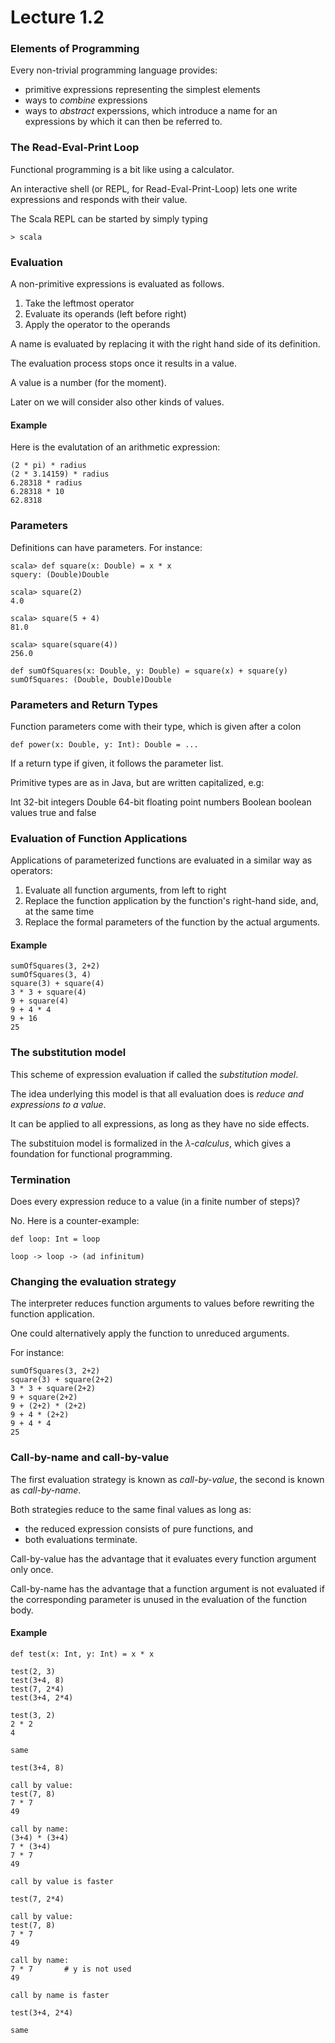 # Lecture 1.2

### Elements of Programming

Every non-trivial programming language provides:

* primitive expressions representing the simplest elements
* ways to _combine_ expressions
* ways to _abstract_ experssions, which introduce a name for an expressions by which it can then be referred to.

### The Read-Eval-Print Loop

Functional programming is a bit like using a calculator.

An interactive shell (or REPL, for Read-Eval-Print-Loop) lets one write expressions and responds with their value.

The Scala REPL can be started by simply typing

`> scala`

### Evaluation

A non-primitive expressions is evaluated as follows.

1. Take the leftmost operator
2. Evaluate its operands (left before right)
3. Apply the operator to the operands

A name is evaluated by replacing it with the right hand side of its definition.

The evaluation process stops once it results in a value.

A value is a number (for the moment).

Later on we will consider also other kinds of values.

#### Example

Here is the evalutation of an arithmetic expression:

```
(2 * pi) * radius
(2 * 3.14159) * radius
6.28318 * radius
6.28318 * 10
62.8318
```

### Parameters

Definitions can have parameters. For instance:

```
scala> def square(x: Double) = x * x
squery: (Double)Double

scala> square(2)
4.0

scala> square(5 + 4)
81.0

scala> square(square(4))
256.0

def sumOfSquares(x: Double, y: Double) = square(x) + square(y)
sumOfSquares: (Double, Double)Double
```

### Parameters and Return Types

Function parameters come with their type, which is given after a colon

`def power(x: Double, y: Int): Double = ...`

If a return type if given, it follows the parameter list.

Primitive types are as in Java, but are written capitalized, e.g:

Int			32-bit integers
Double		64-bit floating point numbers
Boolean	boolean values true and false

### Evaluation of Function Applications

Applications of parameterized functions are evaluated in a similar way as operators:

1. Evaluate all function arguments, from left to right
2. Replace the function application by the function's right-hand side, and, at the same time
3. Replace the formal parameters of the function by the actual arguments.

#### Example

```
sumOfSquares(3, 2+2)
sumOfSquares(3, 4)
square(3) + square(4)
3 * 3 + square(4)
9 + square(4)
9 + 4 * 4
9 + 16
25
```

### The substitution model

This scheme of expression evaluation if called the _substitution model_. 

The idea underlying this model is that all evaluation does is _reduce and expressions to a value_.

It can be applied to all expressions, as long as they have no side effects.

The substituion model is formalized in the _λ-calculus_, which gives a foundation for functional programming.

### Termination

Does every expression reduce to a value (in a finite number of steps)?

No. Here is a counter-example:

```
def loop: Int = loop

loop -> loop -> (ad infinitum)
```

### Changing the evaluation strategy

The interpreter reduces function arguments to values before rewriting the function application.

One could alternatively apply the function to unreduced arguments.

For instance:

```
sumOfSquares(3, 2+2)
square(3) + square(2+2)
3 * 3 + square(2+2)
9 + square(2+2)
9 + (2+2) * (2+2)
9 + 4 * (2+2)
9 + 4 * 4
25
```

### Call-by-name and call-by-value

The first evaluation strategy is known as _call-by-value_, the second is known as _call-by-name_.

Both strategies reduce to the same final values as long as:

* the reduced expression consists of pure functions, and
* both evaluations terminate.

Call-by-value has the advantage that it evaluates every function argument only once.

Call-by-name has the advantage that a function argument is not evaluated if the corresponding parameter is unused in the evaluation of the function body.

#### Example

```
def test(x: Int, y: Int) = x * x

test(2, 3)
test(3+4, 8)
test(7, 2*4)
test(3+4, 2*4)
```

```
test(3, 2)
2 * 2
4

same
```

```
test(3+4, 8)

call by value:
test(7, 8)
7 * 7
49

call by name:
(3+4) * (3+4)
7 * (3+4)
7 * 7
49

call by value is faster
```

```
test(7, 2*4)

call by value:
test(7, 8)
7 * 7
49

call by name:
7 * 7 		# y is not used
49

call by name is faster
```

```
test(3+4, 2*4)

same
```